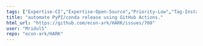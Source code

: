 ```yaml
---
tags: ["Expertise-CI","Expertise-Open-Source","Priority-Low","Tag-Installation","help-wanted"]
title: "automate PyPI/conda release using GitHub Actions."
html_url: "https://github.com/econ-ark/HARK/issues/708"
user: "MridulS"
repo: "econ-ark/HARK"
---
```


